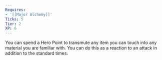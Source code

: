 ```yaml
---
Requires:
- '[[Major Alchemy]]'
Ticks: 5
Tier: 2
XP: 6
---
```


You can spend a Hero Point to transmute any item you can touch into any material you are familiar with. You can do this as a reaction to an attack in addition to the standard times.